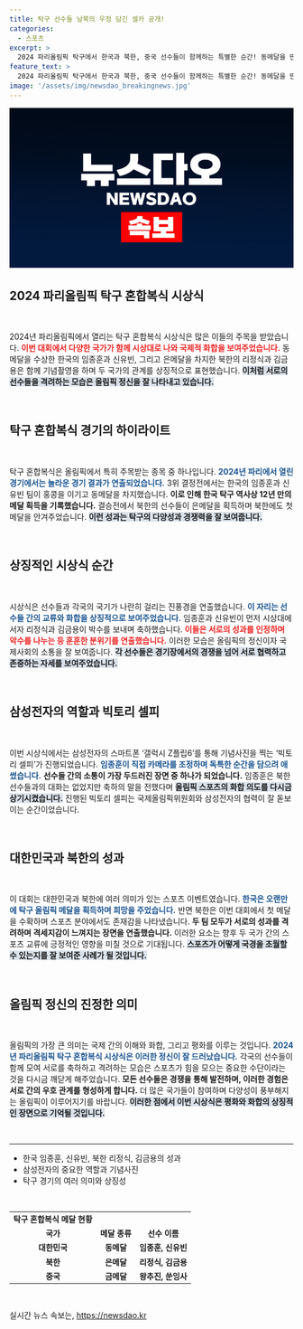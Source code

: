 ```yaml
---
title: 탁구 선수들 남북의 우정 담긴 셀카 공개!
categories:
  - 스포츠
excerpt: >
  2024 파리올림픽 탁구에서 한국과 북한, 중국 선수들이 함께하는 특별한 순간! 동메달을 딴 한국과 은메달의 북한이 함께 셀카를 찍으며 화합의 장을 펼쳤습니다.
feature_text: >
  2024 파리올림픽 탁구에서 한국과 북한, 중국 선수들이 함께하는 특별한 순간! 동메달을 딴 한국과 은메달의 북한이 함께 셀카를 찍으며 화합의 장을 펼쳤습니다.
image: '/assets/img/newsdao_breakingnews.jpg'
---
```


<p><img src="/assets/img/newsdao_breakingnews.jpg" alt="implanttips 속보" /></p>

<h2 data-ke-size="size26">2024 파리올림픽 탁구 혼합복식 시상식</h2>

<p data-ke-size="size16">&nbsp;</p>

<p>2024년 파리올림픽에서 열리는 탁구 혼합복식 시상식은 많은 이들의 주목을 받았습니다. <b><span style="color: #ee2323;">이번 대회에서 다양한 국가가 함께 시상대로 나와 국제적 화합을 보여주었습니다.</span></b> 동메달을 수상한 한국의 임종훈과 신유빈, 그리고 은메달을 차지한 북한의 리정식과 김금용은 함께 기념촬영을 하며 두 국가의 관계를 상징적으로 표현했습니다. <b><span style="background-color: #21538527;">이처럼 서로의 선수들을 격려하는 모습은 올림픽 정신을 잘 나타내고 있습니다.</span></b>  </p>

<p data-ke-size="size16">&nbsp;</p>

<h2 data-ke-size="size26">탁구 혼합복식 경기의 하이라이트</h2>

<p data-ke-size="size16">&nbsp;</p>

<p>탁구 혼합복식은 올림픽에서 특히 주목받는 종목 중 하나입니다. <b><span style="color: #1a5490;">2024년 파리에서 열린 경기에서는 놀라운 경기 결과가 연출되었습니다.</span></b> 3위 결정전에서는 한국의 임종훈과 신유빈 팀이 홍콩을 이기고 동메달을 차지했습니다. <b><span style="ee2323;">이로 인해 한국 탁구 역사상 12년 만의 메달 획득을 기록했습니다.</span></b> 결승전에서 북한의 선수들이 은메달을 획득하며 북한에도 첫 메달을 안겨주었습니다. <b><span style="background-color: #21538527;">이런 성과는 탁구의 다양성과 경쟁력을 잘 보여줍니다.</span></b>  </p>

<p data-ke-size="size16">&nbsp;</p>

<h2 data-ke-size="size26">상징적인 시상식 순간</h2>

<p data-ke-size="size16">&nbsp;</p>

<p>시상식은 선수들과 각국의 국기가 나란히 걸리는 진풍경을 연출했습니다. <b><span style="color: #1a5490;">이 자리는 선수들 간의 교류와 화합을 상징적으로 보여주었습니다.</span></b> 임종훈과 신유빈이 먼저 시상대에 서자 리정식과 김금용이 박수를 보내며 축하했습니다. <b><span style="color: #ee2323;">이들은 서로의 성과를 인정하며 악수를 나누는 등 훈훈한 분위기를 연출했습니다.</span></b> 이러한 모습은 올림픽의 정신이자 국제사회의 소통을 잘 보여줍니다. <b><span style="background-color: #21538527;">각 선수들은 경기장에서의 경쟁을 넘어 서로 협력하고 존중하는 자세를 보여주었습니다.</span></b>  </p>

<p data-ke-size="size16">&nbsp;</p>

<h2 data-ke-size="size26">삼성전자의 역할과 빅토리 셀피</h2>

<p data-ke-size="size16">&nbsp;</p>

<p>이번 시상식에서는 삼성전자의 스마트폰 ‘갤럭시 Z플립6’를 통해 기념사진을 찍는 ‘빅토리 셀피’가 진행되었습니다. <b><span style="color: #1a5490;">임종훈이 직접 카메라를 조정하며 독특한 순간을 담으려 애썼습니다.</span></b> <b><span style="ee2323;">선수들 간의 소통이 가장 두드러진 장면 중 하나가 되었습니다.</span></b> 임종훈은 북한 선수들과의 대화는 없었지만 축하의 말을 전했다며 <b><span style="background-color: #21538527;">올림픽 스포츠의 화합 의도를 다시금 상기시켰습니다.</span></b> 진행된 빅토리 셀피는 국제올림픽위원회와 삼성전자의 협력이 잘 돋보이는 순간이었습니다.  </p>

<p data-ke-size="size16">&nbsp;</p>

<h2 data-ke-size="size26">대한민국과 북한의 성과</h2>

<p data-ke-size="size16">&nbsp;</p>

<p>이 대회는 대한민국과 북한에 여러 의미가 있는 스포츠 이벤트였습니다. <b><span style="color: #1a5490;">한국은 오랜만에 탁구 올림픽 메달을 획득하며 희망을 주었습니다.</span></b> 반면 북한은 이번 대회에서 첫 메달을 수확하며 스포츠 분야에서도 존재감을 나타냈습니다. <b><span style="ee2323;">두 팀 모두가 서로의 성과를 격려하며 격세지감이 느껴지는 장면을 연출했습니다.</span></b> 이러한 요소는 향후 두 국가 간의 스포츠 교류에 긍정적인 영향을 미칠 것으로 기대됩니다. <b><span style="background-color: #21538527;">스포츠가 어떻게 국경을 초월할 수 있는지를 잘 보여준 사례가 될 것입니다.</span></b> </p>

<p data-ke-size="size16">&nbsp;</p>

<h2 data-ke-size="size26">올림픽 정신의 진정한 의미</h2>

<p data-ke-size="size16">&nbsp;</p>

<p>올림픽의 가장 큰 의미는 국제 간의 이해와 화합, 그리고 평화를 이루는 것입니다. <b><span style="color: #1a5490;">2024년 파리올림픽 탁구 혼합복식 시상식은 이러한 정신이 잘 드러났습니다.</span></b>  각국의 선수들이 함께 모여 서로를 축하하고 격려하는 모습은 스포츠가 힘을 모으는 중요한 수단이라는 것을 다시금 깨닫게 해주었습니다. <b><span style="ee2323;">모든 선수들은 경쟁을 통해 발전하며, 이러한 경험은 서로 간의 우호 관계를 형성하게 합니다.</span></b> 더 많은 국가들이 참여하며 다양성이 풍부해지는 올림픽이 이루어지기를 바랍니다. <b><span style="background-color: #21538527;">이러한 점에서 이번 시상식은 평화와 화합의 상징적인 장면으로 기억될 것입니다.</span></b> </p>

<p data-ke-size="size16">&nbsp;</p>

<hr>

<ul>
 <li>한국 임종훈, 신유빈, 북한 리정식, 김금용의 성과</li>
 <li>삼성전자의 중요한 역할과 기념사진</li>
 <li>탁구 경기의 여러 의미와 상징성</li>
</ul>

<p data-ke-size="size16">&nbsp;</p> 

<table style="width: 100%; border-collapse: collapse;">
 <tr>
  <td style="text-align: center; height: 17px;"><b>탁구 혼합복식 메달 현황</b></td>
 </tr>
 <tr>
  <td style="text-align: center; height: 17px;"><b>국가</b></td>
  <td style="text-align: center; height: 17px;"><b>메달 종류</b></td>
  <td style="text-align: center; height: 17px;"><b>선수 이름</b></td>
 </tr>
 <tr>
  <td style="text-align: center; height: 17px;"><b>대한민국</b></td>
  <td style="text-align: center; height: 17px;"><b>동메달</b></td>
  <td style="text-align: center; height: 17px;"><b>임종훈, 신유빈</b></td>
 </tr>
 <tr>
  <td style="text-align: center; height: 17px;"><b>북한</b></td>
  <td style="text-align: center; height: 17px;"><b>은메달</b></td>
  <td style="text-align: center; height: 17px;"><b>리정식, 김금용</b></td>
 </tr>
 <tr>
  <td style="text-align: center; height: 17px;"><b>중국</b></td>
  <td style="text-align: center; height: 17px;"><b>금메달</b></td>
  <td style="text-align: center; height: 17px;"><b>왕추진, 쑨잉사</b></td>
 </tr>
</table>

<p data-ke-size="size16">&nbsp;</p>
실시간 뉴스 속보는, <a href="https://newsdao.kr" rel="dofollow">https://newsdao.kr</a>


